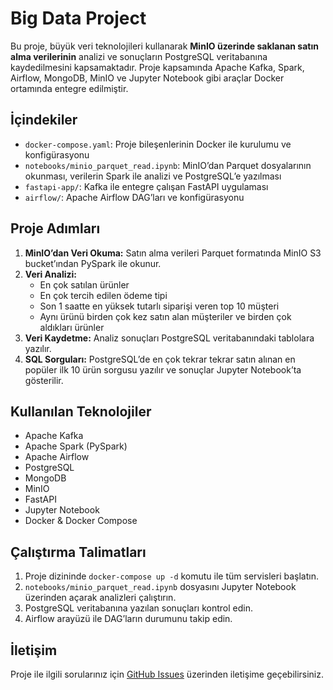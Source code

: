 # Big Data Project

Bu proje, büyük veri teknolojileri kullanarak **MinIO üzerinde saklanan satın alma verilerinin** analizi ve sonuçların PostgreSQL veritabanına kaydedilmesini kapsamaktadır. Proje kapsamında Apache Kafka, Spark, Airflow, MongoDB, MinIO ve Jupyter Notebook gibi araçlar Docker ortamında entegre edilmiştir.

## İçindekiler

- `docker-compose.yaml`: Proje bileşenlerinin Docker ile kurulumu ve konfigürasyonu  
- `notebooks/minio_parquet_read.ipynb`: MinIO’dan Parquet dosyalarının okunması, verilerin Spark ile analizi ve PostgreSQL’e yazılması  
- `fastapi-app/`: Kafka ile entegre çalışan FastAPI uygulaması  
- `airflow/`: Apache Airflow DAG’ları ve konfigürasyonu  

## Proje Adımları

1. **MinIO’dan Veri Okuma:** Satın alma verileri Parquet formatında MinIO S3 bucket’ından PySpark ile okunur.  
2. **Veri Analizi:**  
   - En çok satılan ürünler  
   - En çok tercih edilen ödeme tipi  
   - Son 1 saatte en yüksek tutarlı siparişi veren top 10 müşteri  
   - Aynı ürünü birden çok kez satın alan müşteriler ve birden çok aldıkları ürünler  
3. **Veri Kaydetme:** Analiz sonuçları PostgreSQL veritabanındaki tablolara yazılır.  
4. **SQL Sorguları:** PostgreSQL’de en çok tekrar tekrar satın alınan en popüler ilk 10 ürün sorgusu yazılır ve sonuçlar Jupyter Notebook’ta gösterilir.  

## Kullanılan Teknolojiler

- Apache Kafka  
- Apache Spark (PySpark)  
- Apache Airflow  
- PostgreSQL  
- MongoDB  
- MinIO  
- FastAPI  
- Jupyter Notebook  
- Docker & Docker Compose  

## Çalıştırma Talimatları

1. Proje dizininde `docker-compose up -d` komutu ile tüm servisleri başlatın.  
2. `notebooks/minio_parquet_read.ipynb` dosyasını Jupyter Notebook üzerinden açarak analizleri çalıştırın.  
3. PostgreSQL veritabanına yazılan sonuçları kontrol edin.  
4. Airflow arayüzü ile DAG’ların durumunu takip edin.  

## İletişim

Proje ile ilgili sorularınız için [GitHub Issues](https://github.com/1sancaktar15/bigdata-project/issues) üzerinden iletişime geçebilirsiniz.
